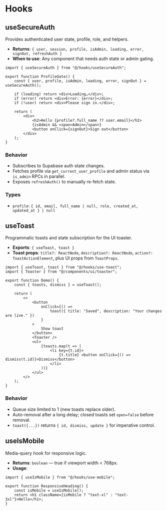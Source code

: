 # Hooks

## useSecureAuth

Provides authenticated user state, profile, role, and helpers.

- **Returns**: `{ user, session, profile, isAdmin, loading, error, signOut, refreshAuth }`
- **When to use**: Any component that needs auth state or admin gating.

```tsx
import { useSecureAuth } from "@/hooks/useSecureAuth";

export function ProfileGate() {
	const { user, profile, isAdmin, loading, error, signOut } = useSecureAuth();

	if (loading) return <div>Loading…</div>;
	if (error) return <div>Error: {error}</div>;
	if (!user) return <div>Please sign in.</div>;

	return (
		<div>
			<h2>Hello {profile?.full_name ?? user.email}</h2>
			{isAdmin && <span>Admin</span>}
			<button onClick={signOut}>Sign out</button>
		</div>
	);
}
```

### Behavior
- Subscribes to Supabase auth state changes.
- Fetches profile via `get_current_user_profile` and admin status via `is_admin` RPCs in parallel.
- Exposes `refreshAuth()` to manually re-fetch state.

### Types
- `profile`: `{ id, email, full_name | null, role, created_at, updated_at } | null`

## useToast
Programmatic toasts and state subscription for the UI toaster.

- **Exports**: `{ useToast, toast }`
- **Toast props**: `title?: ReactNode`, `description?: ReactNode`, `action?: ToastActionElement`, plus UI props from `ToastProps`.

```tsx
import { useToast, toast } from "@/hooks/use-toast";
import { Toaster } from "@/components/ui/toaster";

export function Demo() {
	const { toasts, dismiss } = useToast();

	return (
		<>
			<button
				onClick={() =>
					toast({ title: "Saved", description: "Your changes are live." })
				}
			>
				Show toast
			</button>
			<Toaster />
			<ul>
				{toasts.map(t => (
					<li key={t.id}>
						{t.title} <button onClick={() => dismiss(t.id)}>Dismiss</button>
					</li>
				))}
			</ul>
		</>
	);
}
```

### Behavior
- Queue size limited to 1 (new toasts replace older).
- Auto-removal after a long delay; closed toasts set `open=false` before removal.
- `toast({...})` returns `{ id, dismiss, update }` for imperative control.

## useIsMobile
Media-query hook for responsive logic.

- **Returns**: `boolean` — true if viewport width < 768px.
- **Usage**:

```tsx
import { useIsMobile } from "@/hooks/use-mobile";

export function ResponsiveHeading() {
	const isMobile = useIsMobile();
	return <h1 className={isMobile ? "text-xl" : "text-3xl"}>Hello</h1>;
}
```
